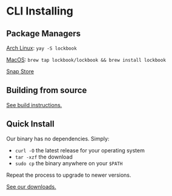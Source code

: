 # CLI Installing

## Package Managers

[Arch Linux](https://aur.archlinux.org/packages/lockbook): `yay -S lockbook`

[MacOS](https://github.com/lockbook/homebrew-lockbook/blob/master/Formula/lockbook.rb): `brew tap lockbook/lockbook && brew install lockbook`

[Snap Store](https://snapcraft.io/lockbook)

## Building from source

[See build instructions.](../build/cli.md)

## Quick Install

Our binary has no dependencies. Simply:
* `curl -O` the latest release for your operating system
* `tar -xzf` the download
* `sudo cp` the binary anywhere on your `$PATH`

Repeat the process to upgrade to newer versions.

[See our downloads.](https://github.com/lockbook/lockbook/releases)

